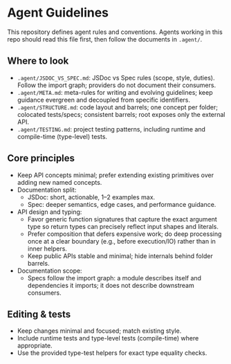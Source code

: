 # Agent Guidelines

This repository defines agent rules and conventions. Agents working in this repo
should read this file first, then follow the documents in `.agent/`.

## Where to look

- `.agent/JSDOC_VS_SPEC.md`: JSDoc vs Spec rules (scope, style, duties). Follow
  the import graph; providers do not document their consumers.
- `.agent/META.md`: meta-rules for writing and evolving guidelines; keep
  guidance evergreen and decoupled from specific identifiers.
- `.agent/STRUCTURE.md`: code layout and barrels; one concept per folder;
  colocated tests/specs; consistent barrels; root exposes only the external API.
- `.agent/TESTING.md`: project testing patterns, including runtime and
  compile-time (type-level) tests.

## Core principles

- Keep API concepts minimal; prefer extending existing primitives over adding
  new named concepts.
- Documentation split:
  - JSDoc: short, actionable, 1–2 examples max.
  - Spec: deeper semantics, edge cases, and performance guidance.
- API design and typing:
  - Favor generic function signatures that capture the exact argument type so
    return types can precisely reflect input shapes and literals.
  - Prefer composition that defers expensive work; do deep processing once at a
    clear boundary (e.g., before execution/IO) rather than in inner helpers.
  - Keep public APIs stable and minimal; hide internals behind folder barrels.
- Documentation scope:
  - Specs follow the import graph: a module describes itself and dependencies it
    imports; it does not describe downstream consumers.

## Editing & tests

- Keep changes minimal and focused; match existing style.
- Include runtime tests and type-level tests (compile-time) where appropriate.
- Use the provided type-test helpers for exact type equality checks.

